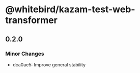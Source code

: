 # @whitebird/kazam-test-web-transformer

## 0.2.0

### Minor Changes

- dca0ae5: Improve general stability
